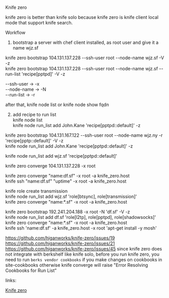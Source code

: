 Knife zero


knife zero is better than knife solo because knife zero is knife client local mode that support knife search.


Workflow

1. bootstrap a server with chef client installed, as root user and give it a name wjz.sf

knife zero bootstrap 104.131.137.228 --ssh-user root --node-name wjz.sf  -V -z  
knife zero bootstrap 104.131.137.228 --ssh-user root --node-name wjz.sf  --run-list 'recipe[pptpd]' -V -z  

--ssh-user  -> -x  
--node-name -> -N  
--run-list -> -r  

after that,  knife node list or knife node show fqdn  


2. add recipe to run list  
knife node list  
knife node run_list add John.Kane 'recipe[pptpd::default]' -z  



knife zero bootstrap 104.131.167.122 --ssh-user root --node-name wjz.ny -r 'recipe[pptp::default]' -V -z  
knife node run_list add John.Kane 'recipe[pptpd::default]' -z  

knife node run_list add wjz.sf 'recipe[pptpd::default]'  

knife zero converge 104.131.137.228 -x root  

knife zero converge "name:df.sf" -x root -a knife_zero.host   
knife ssh "name:df.sf" "uptime" -x root -a knife_zero.host  

knife role create transmission  
knife node run_list add wjz.sf 'role[btsync], role[transmission]'  
knife zero converge "name:*.sf" -x root -a knife_zero.host  

knife zero bootstrap 192.241.204.188 -x root -N 'df.sf' -V -z  
knife node run_list add df.sf 'role[l2tp], role[pptpd], role[shadowsocks]'  
knife zero converge "name:*.sf" -x root -a knife_zero.host   
knife ssh 'name:df.sf' -a knife_zero.host -x root 'apt-get install -y mosh'  




https://github.com/higanworks/knife-zero/issues/19
https://github.com/higanworks/knife-zero/issues/21
https://github.com/higanworks/knife-zero/issues/45
since knife zero does not integrate with berkshelf like knife solo,
before you run knife zero, you need to run `berks vendor cookbooks` if you make changes on cookbooks in site-cookbooks
otherwise knife converge will raise "Error Resolving Cookbooks for Run List"


links:

[Knife zero](https://knife-zero.github.io/)
